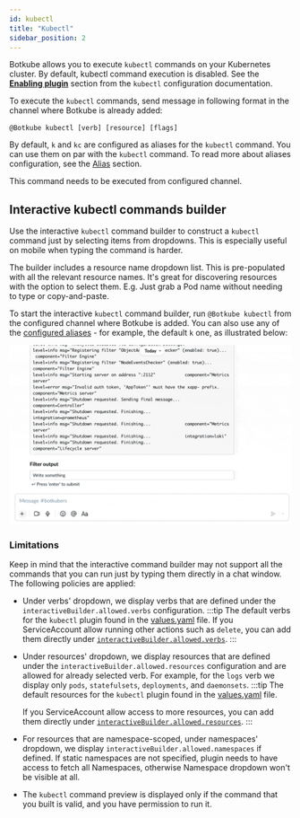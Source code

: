 ```yaml
---
id: kubectl
title: "Kubectl"
sidebar_position: 2
---
```


Botkube allows you to execute `kubectl` commands on your Kubernetes cluster. By default, kubectl command execution is disabled. See the [**Enabling plugin**](../../configuration/executor/kubectl.md#enabling-plugin) section from the `kubectl` configuration documentation.

To execute the `kubectl` commands, send message in following format in the channel where Botkube is already added:

```
@Botkube kubectl [verb] [resource] [flags]
```

By default, `k` and `kc` are configured as aliases for the `kubectl` command. You can use them on par with the `kubectl` command. To read more about aliases configuration, see the [Alias](../../configuration/alias.md) section.

This command needs to be executed from configured channel.

## Interactive kubectl commands builder

Use the interactive `kubectl` command builder to construct a `kubectl` command just by selecting items from dropdowns. This is especially useful on mobile when typing the command is harder.

The builder includes a resource name dropdown list. This is pre-populated with all the relevant resource names. It's great for discovering resources with the option to select them. E.g. Just grab a Pod name without needing to type or copy-and-paste.

To start the interactive `kubectl` command builder, run `@Botkube kubectl` from the configured channel where Botkube is added.
You can also use any of the [configured aliases](../../configuration/alias.md) - for example, the default `k` one, as illustrated below:

![kubectl command builder](./assets/kc-cmd-builder.gif)

### Limitations

Keep in mind that the interactive command builder may not support all the commands that you can run just by typing them directly in a chat window. The following policies are applied:

- Under verbs' dropdown, we display verbs that are defined under the `interactiveBuilder.allowed.verbs` configuration.
  :::tip
  The default verbs for the `kubectl` plugin found in the [values.yaml](https://github.com/kubeshop/botkube/blob/main/helm/botkube/values.yaml) file.
  If you ServiceAccount allow running other actions such as `delete`, you can add them directly under [`interactiveBuilder.allowed.verbs`](../../configuration/executor/kubectl.md#configuration-syntax).
  :::

- Under resources' dropdown, we display resources that are defined under the `interactiveBuilder.allowed.resources` configuration and are allowed for already selected verb. For example, for the `logs` verb we display only `pods`, `statefulsets`, `deployments`, and `daemonsets`.
  :::tip
  The default resources for the `kubectl` plugin found in the [values.yaml](https://github.com/kubeshop/botkube/blob/main/helm/botkube/values.yaml) file.

  If you ServiceAccount allow access to more resources, you can add them directly under [`interactiveBuilder.allowed.resources`](../../configuration/executor/kubectl.md#configuration-syntax).
  :::

- For resources that are namespace-scoped, under namespaces' dropdown, we display `interactiveBuilder.allowed.namespaces` if defined. If static namespaces are not specified, plugin needs to have access to fetch all Namespaces, otherwise Namespace dropdown won't be visible at all.

- The `kubectl` command preview is displayed only if the command that you built is valid, and you have permission to run it.
